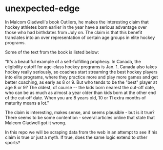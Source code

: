 # unexpected-edge

In Malcom Gladwell's book Outliers, he makes the interesting claim that hockey athletes born earlier in the year have a serious advantage over those who had birthdates from July on. The claim is that this benefit translates into an over representation of certain age groups in elite hockey programs.

Some of the text from the book is listed below: 

“It's a beautiful example of a self-fulfilling prophecy. In Canada, the eligibility cutoff for age-class hockey programs is Jan. 1. Canada also takes hockey really seriously, so coaches start streaming the best hockey players into elite programs, where they practice more and play more games and get better coaching, as early as 8 or 9. But who tends to be the "best" player at age 8 or 9? The oldest, of course -- the kids born nearest the cut-off date, who can be as much as almost a year older than kids born at the other end of the cut-off date. When you are 8 years old, 10 or 11 extra months of maturity means a lot."

The claim is interesting, makes sense, and seems plausible - but is it true? There seems to be some contention - several articles online that state that Malcom Gladwell got it wrong.

In this repo we will be scraping data from the web in an attempt to see if his claim is true or just a myth. If true, does the same logic extend to other sports?
